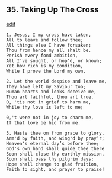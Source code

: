 
## 35.  Taking Up The Cross
[edit](https://docs.google.com/document/d/1eUaMZ7pMmpZ6%2Dfur4L_%2DCw0r0JuTW0ow/edit?mode=html)



    1. Jesus, I my cross have taken,
    All to leave and follow thee;
    All things else I have forsaken;
    Thou from hence my all shalt be.
    Perish every fond ambition,
    All I've sought, or hop'd, or known;
    Yet how rich is my condition,
    While I prove the Lord my own.

    2. Let the world despise and leave me,
    They have left my Saviour too;
    Human hearts and looks deceive me,
    Thou art faithful, thou art true.
    O, 'tis not in grief to harm me,
    While thy love is left to me;

    0,'t were not in joy to charm me,
    If that love be hid from me.

    3. Haste thee on from grace to glory,
    Arm'd by faith, and wing'd by pray’r;
    Heaven's eternal day’s before thee;
    God's own hand shall guide thee there
    Soon shall close thy earthly mission,
    Soon shall pass thy pilgrim days;
    Hope shall change to glad fruition,
    Faith to sight, and prayer to praise!
